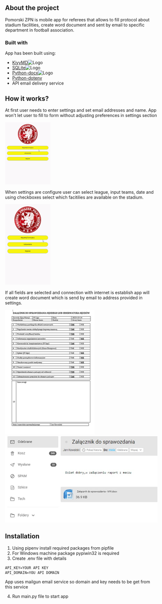 

## About the project

Pomorski ZPN is mobile app for referees that allows to fill protocol about stadium facilities, create word document and sent by email to specific department in football association.


### Built with

App has been built using:

* [KivyMD](https://kivymd.readthedocs.io/en/1.1.1/)<img src="https://kivymd.readthedocs.io/en/1.1.1/_static/logo-kivymd.png" alt="Logo" width="50" height="50">
* [SQLite](https://www.sqlite.org/index.html)<img src="https://www.sqlite.org/images/sqlite370_banner.gif" alt="Logo" width="100" height="50">
* [Python-docx](https://python-docx.readthedocs.io/en/latest/)<img src="https://miro.medium.com/v2/resize:fit:752/1*7oAmMEW4lvpuOARbVJTzrA.png" alt="Logo" width="100" height="50">
* [Python-dotenv](https://pypi.org/project/python-dotenv/)
* API email delivery service

## How it works?

At first user needs to enter settings and set email addresses and name. App won't let user to fill to form without adjusting preferences in settings section

![settings_not_set](images/empty.gif)

When settings are configure user can select league, input teams, date and using checkboxes select which facitilies are available on the stadium.

![settings_not_set](images/app_working.gif)

If all fields are selected and connection with internet is establish app will create word document which is send by email to address provided in settings.

![settings_not_set](images/word_docx.jpg) 
![settings_not_set](images/confirmation.jpg)

## Installation

1) Using pipenv install required packages from pipfile
2) For Windows machine package pypiwin32 is required
3) Create .env file with details

```
API_KEY=YOUR API KEY
API_DOMAIN=YOU API DOMAIN
```
App uses mailgun email service so domain and key needs to be get from this service

4) Run main.py file to start app
